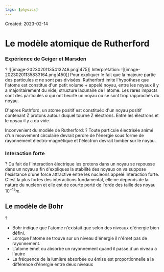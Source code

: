 ```yaml
---
tags: [physics] 
---
```

Created: 2023-02-14

# Le modèle atomique de Rutherford
### Expérience de Geiger et Marsden
?
![[image-20230201135413248.png|475]]
Interprétation:
![[image-20230201135833164.png|450]]
Pour expliquer le fait que la majeure partie des particules $\alpha$ ne sont pas divisées. Rutherford imite l'hypothese que l'atome est constitue d'un petit volume + appelé noyau, entre les noyaux il y a majoritairement du vide; structure lacunaire de l'atome.
Les rares impacts sont des particules $\alpha$ qui ont heurté un noyau ou se sont trop rapprochés du noyau.
<!--SR:!2024-01-30,21,130-->

D'apres Ruthford, un atome positif est constitué:: d'un noyau positif contenant Z protons autour duquel tourne Z électrons. Entre les électrons et le noyau il y a du vide.
<!--SR:!2024-02-23,47,150-->

Inconvenient du modèle de Rutherford:
?
Toute particule électrisée animé d'un mouvement circulaire devrait perdre de l'énergie sous forme de rayonnement électro-magnétique et l'électron devrait tomber sur le noyau.
<!--SR:!2024-03-02,59,130-->

### Interaction forte 
?
Du fait de l'interaction électrique les protons dans un noyau se repousse dans un noyau a fin d'expliques la stabilité des noyaux  on va suppose l'existance d'une force attractive entre les nucleons appelé interaction forte. C'est la plus fortes des interactions fondamental, elle ne depends de la nature du nucleon et elle est de courte porté de l'orde des taille des noyau $10^{-15}m$.
<!--SR:!2024-06-03,231,194-->

## Le modèle de Bohr
?
- Bohr indique que l'atome n'existait que selon des niveaux d'énergie bien défini.
- Lorsque l'atome se trouve sur un niveau d'énergie il n'émet pas de rayonnement.
- L'atome émet ou absorbe un rayonnement quand il passe d'un niveau a l'autre
- La fréquence de la lumière absorbée ou émise est proportionnelle a la différence d'énergie entre deux niveaux
<!--SR:!2024-02-03,24,143-->
